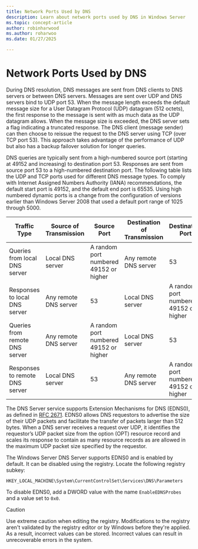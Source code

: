 ```yaml
---
title: Network Ports Used by DNS
description: Learn about network ports used by DNS in Windows Server 
ms.topic: concept-article
author: robinharwood
ms.author: roharwoo
ms.date: 01/27/2025

---
```


# Network Ports Used by DNS

During DNS resolution, DNS messages are sent from DNS clients to DNS servers or between DNS servers. Messages are sent over UDP and DNS servers bind to UDP port 53. When the message length exceeds the default message size for a User Datagram Protocol (UDP) datagram (512 octets), the first response to the message is sent with as much data as the UDP datagram allows. When the message size is exceeded, the DNS server sets a flag indicating a truncated response. The DNS client (message sender) can then choose to reissue the request to the DNS server using TCP (over TCP port 53). This approach takes advantage of the performance of UDP but also has a backup failover solution for longer queries.

DNS queries are typically sent from a high-numbered source port (starting at 49152 and increasing) to destination port 53. Responses are sent from source port 53 to a high-numbered destination port. The following table lists the UDP and TCP ports used for different DNS message types. To comply with Internet Assigned Numbers Authority (IANA) recommendations, the default start port is 49152, and the default end port is 65535. Using high numbered dynamic ports is a change from the configuration of versions earlier than Windows Server 2008 that used a default port range of 1025 through 5000.

| Traffic Type | Source of Transmission | Source Port | Destination of Transmission | Destination Port |
| -------- | --------- | --------- | --------- | --------- |
| Queries from local DNS server | Local DNS server | A random port numbered 49152 or higher | Any remote DNS server | 53 |
| Responses to local DNS server | Any remote DNS server | 53 | Local DNS server | A random port numbered 49152 or higher |
| Queries from remote DNS server | Any remote DNS server | A random port numbered 49152 or higher | Local DNS server | 53 |
| Responses to remote DNS server | Local DNS server | 53 | Any remote DNS server | A random port numbered 49152 or higher |

The DNS Server service supports Extension Mechanisms for DNS (EDNS0), as defined in [RFC 2671](https://datatracker.ietf.org/doc/rfc2671/). EDNS0 allows DNS requestors to advertise the size of their UDP packets and facilitate the transfer of packets larger than 512 bytes. When a DNS server receives a request over UDP, it identifies the requestor’s UDP packet size from the option (OPT) resource record and scales its response to contain as many resource records as are allowed in the maximum UDP packet size specified by the requestor.

The Windows Server DNS Server supports EDNS0 and is enabled by default. It can be disabled using the registry. Locate the following registry subkey:

`HKEY_LOCAL_MACHINE\System\CurrentControlSet\Services\DNS\Parameters`

To disable EDNS0, add a DWORD value with the name `EnableEDNSProbes` and a value set to `0x0`.

> [!CAUTION]
> Use extreme caution when editing the registry. Modifications to the registry aren't validated by the registry editor or by Windows before they're applied. As a result, incorrect values can be stored. Incorrect values can result in unrecoverable errors in the system.
